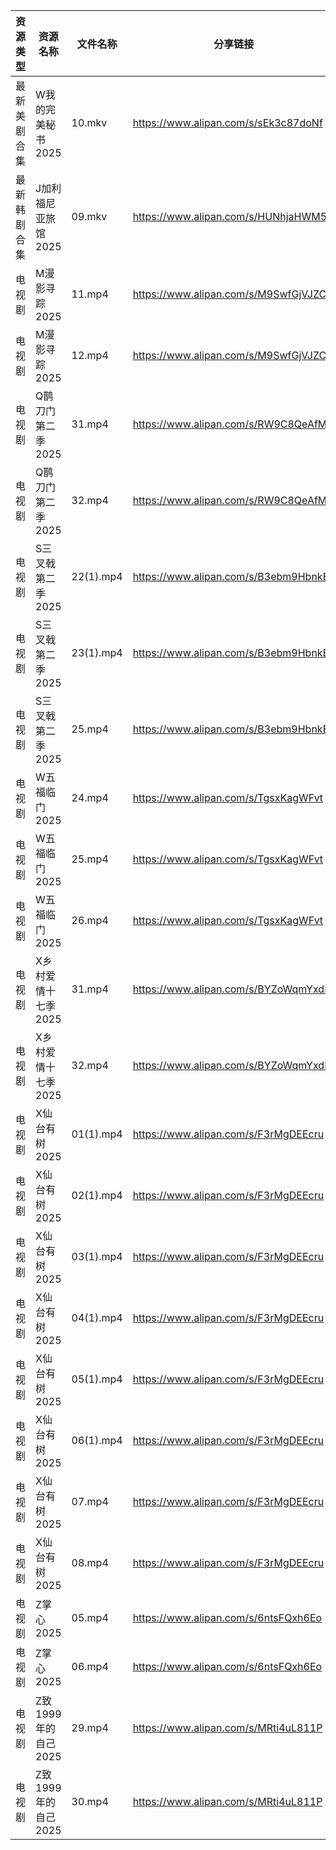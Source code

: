 | 资源类型   | 资源名称           | 文件名称      | 分享链接                                 | 更新时间                |
| ------ | -------------- | --------- | ------------------------------------ | ------------------- |
| 最新美剧合集 | W我的完美秘书2025    | 10.mkv    | https://www.alipan.com/s/sEk3c87doNf | 2025-02-08 00:06:46 |
| 最新韩剧合集 | J加利福尼亚旅馆2025   | 09.mkv    | https://www.alipan.com/s/HUNhjaHWM5w | 2025-02-08 12:05:39 |
| 电视剧    | M漫影寻踪2025      | 11.mp4    | https://www.alipan.com/s/M9SwfGjVJZC | 2025-02-08 21:06:07 |
| 电视剧    | M漫影寻踪2025      | 12.mp4    | https://www.alipan.com/s/M9SwfGjVJZC | 2025-02-08 21:06:07 |
| 电视剧    | Q鹊刀门第二季2025    | 31.mp4    | https://www.alipan.com/s/RW9C8QeAfMP | 2025-02-08 21:06:19 |
| 电视剧    | Q鹊刀门第二季2025    | 32.mp4    | https://www.alipan.com/s/RW9C8QeAfMP | 2025-02-08 21:06:19 |
| 电视剧    | S三叉戟第二季2025    | 22(1).mp4 | https://www.alipan.com/s/B3ebm9HbnkE | 2025-02-08 08:06:32 |
| 电视剧    | S三叉戟第二季2025    | 23(1).mp4 | https://www.alipan.com/s/B3ebm9HbnkE | 2025-02-08 08:06:31 |
| 电视剧    | S三叉戟第二季2025    | 25.mp4    | https://www.alipan.com/s/B3ebm9HbnkE | 2025-02-08 21:06:38 |
| 电视剧    | W五福临门2025      | 24.mp4    | https://www.alipan.com/s/TgsxKagWFvt | 2025-02-08 08:06:34 |
| 电视剧    | W五福临门2025      | 25.mp4    | https://www.alipan.com/s/TgsxKagWFvt | 2025-02-08 21:06:41 |
| 电视剧    | W五福临门2025      | 26.mp4    | https://www.alipan.com/s/TgsxKagWFvt | 2025-02-08 21:06:41 |
| 电视剧    | X乡村爱情十七季2025   | 31.mp4    | https://www.alipan.com/s/BYZoWqmYxdR | 2025-02-08 13:06:44 |
| 电视剧    | X乡村爱情十七季2025   | 32.mp4    | https://www.alipan.com/s/BYZoWqmYxdR | 2025-02-08 13:06:44 |
| 电视剧    | X仙台有树2025      | 01(1).mp4 | https://www.alipan.com/s/F3rMgDEEcru | 2025-02-08 08:06:44 |
| 电视剧    | X仙台有树2025      | 02(1).mp4 | https://www.alipan.com/s/F3rMgDEEcru | 2025-02-08 08:06:44 |
| 电视剧    | X仙台有树2025      | 03(1).mp4 | https://www.alipan.com/s/F3rMgDEEcru | 2025-02-08 08:06:44 |
| 电视剧    | X仙台有树2025      | 04(1).mp4 | https://www.alipan.com/s/F3rMgDEEcru | 2025-02-08 08:06:44 |
| 电视剧    | X仙台有树2025      | 05(1).mp4 | https://www.alipan.com/s/F3rMgDEEcru | 2025-02-08 08:06:43 |
| 电视剧    | X仙台有树2025      | 06(1).mp4 | https://www.alipan.com/s/F3rMgDEEcru | 2025-02-08 08:06:43 |
| 电视剧    | X仙台有树2025      | 07.mp4    | https://www.alipan.com/s/F3rMgDEEcru | 2025-02-08 21:06:50 |
| 电视剧    | X仙台有树2025      | 08.mp4    | https://www.alipan.com/s/F3rMgDEEcru | 2025-02-08 21:06:50 |
| 电视剧    | Z掌心2025        | 05.mp4    | https://www.alipan.com/s/6ntsFQxh6Eo | 2025-02-08 13:07:07 |
| 电视剧    | Z掌心2025        | 06.mp4    | https://www.alipan.com/s/6ntsFQxh6Eo | 2025-02-08 13:07:06 |
| 电视剧    | Z致1999年的自己2025 | 29.mp4    | https://www.alipan.com/s/MRti4uL811P | 2025-02-08 21:07:23 |
| 电视剧    | Z致1999年的自己2025 | 30.mp4    | https://www.alipan.com/s/MRti4uL811P | 2025-02-08 21:07:22 |
